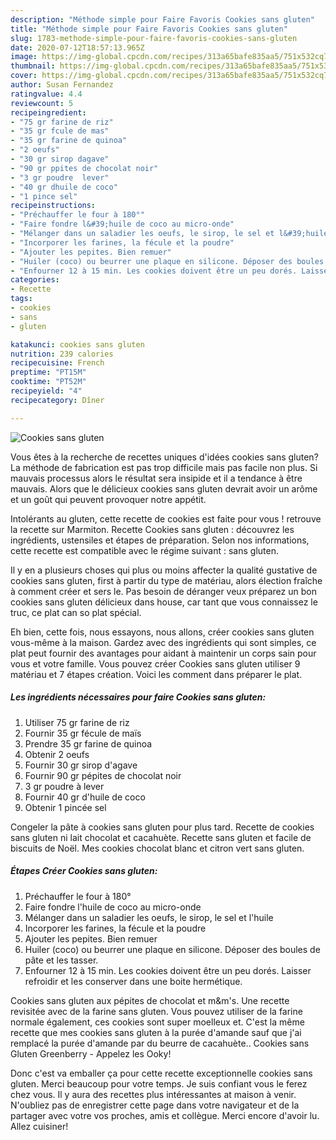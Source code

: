 ```yaml
---
description: "Méthode simple pour Faire Favoris Cookies sans gluten"
title: "Méthode simple pour Faire Favoris Cookies sans gluten"
slug: 1783-methode-simple-pour-faire-favoris-cookies-sans-gluten
date: 2020-07-12T18:57:13.965Z
image: https://img-global.cpcdn.com/recipes/313a65bafe835aa5/751x532cq70/cookies-sans-gluten-photo-principale-de-la-recette.jpg
thumbnail: https://img-global.cpcdn.com/recipes/313a65bafe835aa5/751x532cq70/cookies-sans-gluten-photo-principale-de-la-recette.jpg
cover: https://img-global.cpcdn.com/recipes/313a65bafe835aa5/751x532cq70/cookies-sans-gluten-photo-principale-de-la-recette.jpg
author: Susan Fernandez
ratingvalue: 4.4
reviewcount: 5
recipeingredient:
- "75 gr farine de riz"
- "35 gr fcule de mas"
- "35 gr farine de quinoa"
- "2 oeufs"
- "30 gr sirop dagave"
- "90 gr ppites de chocolat noir"
- "3 gr poudre  lever"
- "40 gr dhuile de coco"
- "1 pince sel"
recipeinstructions:
- "Préchauffer le four à 180°"
- "Faire fondre l&#39;huile de coco au micro-onde"
- "Mélanger dans un saladier les oeufs, le sirop, le sel et l&#39;huile"
- "Incorporer les farines, la fécule et la poudre"
- "Ajouter les pepites. Bien remuer"
- "Huiler (coco) ou beurrer une plaque en silicone. Déposer des boules de pâte et les tasser."
- "Enfourner 12 à 15 min. Les cookies doivent être un peu dorés. Laisser refroidir et les conserver dans une boite hermétique."
categories:
- Recette
tags:
- cookies
- sans
- gluten

katakunci: cookies sans gluten 
nutrition: 239 calories
recipecuisine: French
preptime: "PT15M"
cooktime: "PT52M"
recipeyield: "4"
recipecategory: Dîner

---
```



![Cookies sans gluten](https://img-global.cpcdn.com/recipes/313a65bafe835aa5/751x532cq70/cookies-sans-gluten-photo-principale-de-la-recette.jpg)

Vous êtes à la recherche de recettes uniques d'idées cookies sans gluten? La méthode de fabrication est pas trop difficile mais pas facile non plus. Si mauvais processus alors le résultat sera insipide et il a tendance à être mauvais. Alors que le délicieux cookies sans gluten devrait avoir un arôme et un goût qui peuvent provoquer notre appétit.

Intolérants au gluten, cette recette de cookies est faite pour vous ! retrouve la recette sur Marmiton. Recette Cookies sans gluten : découvrez les ingrédients, ustensiles et étapes de préparation. Selon nos informations, cette recette est compatible avec le régime suivant : sans gluten.

Il y en a plusieurs choses qui plus ou moins affecter la qualité gustative de cookies sans gluten, first à partir du type de matériau, alors élection fraîche à comment créer et sers le. Pas besoin de déranger veux préparez un bon cookies sans gluten délicieux dans house, car tant que vous connaissez le truc, ce plat can so plat spécial.


Eh bien, cette fois, nous essayons, nous allons, créer cookies sans gluten vous-même à la maison. Gardez avec des ingrédients qui sont simples, ce plat peut fournir des avantages pour aidant à maintenir un corps sain pour vous et votre famille. Vous pouvez créer Cookies sans gluten utiliser 9 matériau et 7 étapes création. Voici les comment dans préparer le plat.

<!--inarticleads1-->

##### Les ingrédients nécessaires pour faire Cookies sans gluten:

1. Utiliser 75 gr farine de riz
1. Fournir 35 gr fécule de maïs
1. Prendre 35 gr farine de quinoa
1. Obtenir 2 oeufs
1. Fournir 30 gr sirop d&#39;agave
1. Fournir 90 gr pépites de chocolat noir
1.  3 gr poudre à lever
1. Fournir 40 gr d&#39;huile de coco
1. Obtenir 1 pincée sel


Congeler la pâte à cookies sans gluten pour plus tard. Recette de cookies sans gluten ni lait chocolat et cacahuète. Recette sans gluten et facile de biscuits de Noël. Mes cookies chocolat blanc et citron vert sans gluten. 

<!--inarticleads2-->

##### Étapes Créer Cookies sans gluten:

1. Préchauffer le four à 180°
1. Faire fondre l&#39;huile de coco au micro-onde
1. Mélanger dans un saladier les oeufs, le sirop, le sel et l&#39;huile
1. Incorporer les farines, la fécule et la poudre
1. Ajouter les pepites. Bien remuer
1. Huiler (coco) ou beurrer une plaque en silicone. Déposer des boules de pâte et les tasser.
1. Enfourner 12 à 15 min. Les cookies doivent être un peu dorés. Laisser refroidir et les conserver dans une boite hermétique.


Cookies sans gluten aux pépites de chocolat et m&amp;m&#39;s. Une recette revisitée avec de la farine sans gluten. Vous pouvez utiliser de la farine normale également, ces cookies sont super moelleux et. C&#39;est la même recette que mes cookies sans gluten à la purée d&#39;amande sauf que j&#39;ai remplacé la purée d&#39;amande par du beurre de cacahuète.. Cookies sans Gluten Greenberry - Appelez les Ooky! 


Donc c'est va emballer ça pour cette recette exceptionnelle cookies sans gluten. Merci beaucoup pour votre temps. Je suis confiant vous le ferez chez vous. Il y aura des recettes plus  intéressantes at maison à venir. N'oubliez pas de enregistrer cette page dans votre navigateur et de la partager avec votre vos proches, amis et collègue. Merci encore d'avoir lu. Allez cuisiner!
